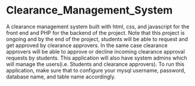 # Clearance_Management_System
A clearance management system built with html, css, and javascript for the front end and PHP for the backend of the project. Note that this project is ongoing
and by the end of the project, students will be able to request and get approved by clearance approvers. In the same case clearance approvers will be able to approve
or decline incoming clearance approval requests by students. This application will also have system admins which will manage the users(i.e. Students and clearance approvers).
To run this application, make sure that to configure your mysql username, password, database name, and table name accordingly.
